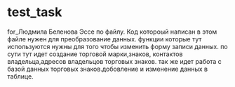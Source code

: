 # test_task
for_Людмила Беленова
Эссе по файлу.
Код котороый написан в этом файле нужен для преобразование данных.
функции которые тут используются нужны для того чтобы изменить форму записи данных.
по сути тут идет создание торговой марки,знаков, контактов владельца,адресов владельцов торговых знаков.
так же идет работа с базой данных торговых знаков.добовление и изменение данных в таблице.
